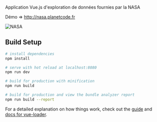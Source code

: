 Application Vue.js d'exploration de données fournies par la NASA

Démo => http://nasa.planetcode.fr

![NASA](http://portfolio.planetcode.fr/img/projects/TelescopeCapcha.png)

## Build Setup

``` bash
# install dependencies
npm install

# serve with hot reload at localhost:8080
npm run dev

# build for production with minification
npm run build

# build for production and view the bundle analyzer report
npm run build --report
```

For a detailed explanation on how things work, check out the [guide](http://vuejs-templates.github.io/webpack/) and [docs for vue-loader](http://vuejs.github.io/vue-loader).

